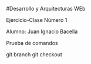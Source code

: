 
 #Desarrollo y Arquitecturas WEb
 
 Ejercicio-Clase Número 1


Alumno: Juan Ignacio Bacella


Prueba de comandos

git branch
git checkout


